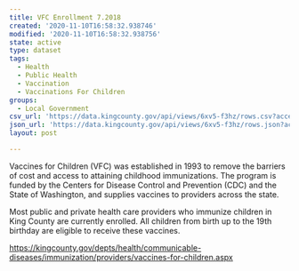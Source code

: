 ```yaml
---
title: VFC Enrollment 7.2018
created: '2020-11-10T16:58:32.938746'
modified: '2020-11-10T16:58:32.938756'
state: active
type: dataset
tags:
  - Health
  - Public Health
  - Vaccination
  - Vaccinations For Children
groups:
  - Local Government
csv_url: 'https://data.kingcounty.gov/api/views/6xv5-f3hz/rows.csv?accessType=DOWNLOAD'
json_url: 'https://data.kingcounty.gov/api/views/6xv5-f3hz/rows.json?accessType=DOWNLOAD'
layout: post

---
```

Vaccines for Children (VFC) was established in 1993 to remove the barriers of cost and access to attaining childhood immunizations. The program is funded by the Centers for Disease Control and Prevention (CDC) and the State of Washington, and supplies vaccines to providers across the state.

Most public and private health care providers who immunize children in King County are currently enrolled. All children from birth up to the 19th birthday are eligible to receive these vaccines.

https://kingcounty.gov/depts/health/communicable-diseases/immunization/providers/vaccines-for-children.aspx
